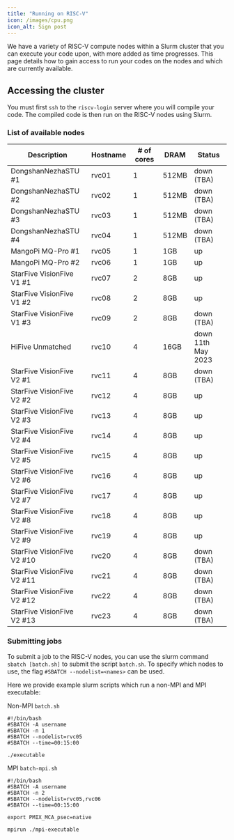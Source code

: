 ```yaml
---
title: "Running on RISC-V"
icon: /images/cpu.png
icon_alt: Sign post
---
```


We have a variety of RISC-V compute nodes within a Slurm cluster that you can execute your code upon, with more added as time progresses. This page details how to gain access to run your codes on the nodes and which are currently available.

## Accessing the cluster

You must first `ssh` to the `riscv-login` server where you will compile your code. The compiled code is then run on the RISC-V nodes using Slurm.

 
### List of available nodes

| Description  | Hostname | # of cores | DRAM | Status |
| ------------- | ------------- |  ------------- | ------------- | ------------- | 
| DongshanNezhaSTU #1 | rvc01 | 1 | 512MB | down <br />(TBA) |
| DongshanNezhaSTU #2 | rvc02 | 1 | 512MB | down <br />(TBA) |
| DongshanNezhaSTU #3 | rvc03 | 1 | 512MB | down <br />(TBA)|
| DongshanNezhaSTU #4 | rvc04 | 1 | 512MB | down <br />(TBA) |
| MangoPi MQ-Pro #1 | rvc05 | 1 | 1GB | up |
| MangoPi MQ-Pro #2 | rvc06 | 1 | 1GB | up |
| StarFive VisionFive V1 #1 | rvc07 | 2 | 8GB | up |
| StarFive VisionFive V1 #2 | rvc08 | 2 | 8GB | up |
| StarFive VisionFive V1 #3 | rvc09 | 2 | 8GB | down <br />(TBA) |
| HiFive Unmatched  | rvc10 | 4 | 16GB | down <br /> 11th May 2023 |
| StarFive VisionFive V2 #1 | rvc11 | 4 | 8GB | down <br />(TBA) |
| StarFive VisionFive V2 #2 | rvc12 | 4 | 8GB | up |
| StarFive VisionFive V2 #3 | rvc13 | 4 | 8GB | up |
| StarFive VisionFive V2 #4 | rvc14| 4 | 8GB | up |
| StarFive VisionFive V2 #5 | rvc15 | 4 | 8GB | up |
| StarFive VisionFive V2 #6 | rvc16 | 4 | 8GB | up |
| StarFive VisionFive V2 #7 | rvc17 | 4 | 8GB | up |
| StarFive VisionFive V2 #8 | rvc18 | 4 | 8GB | up |
| StarFive VisionFive V2 #9 | rvc19 | 4 | 8GB | up |
| StarFive VisionFive V2 #10 | rvc20 | 4 | 8GB | down <br />(TBA) | 
| StarFive VisionFive V2 #11 | rvc21 | 4 | 8GB | down <br />(TBA) |
| StarFive VisionFive V2 #12 | rvc22 | 4 | 8GB | down <br />(TBA) |
| StarFive VisionFive V2 #13 | rvc23 | 4 | 8GB | down <br />(TBA) |

### Submitting jobs

To submit a job to the RISC-V nodes, you can use the slurm command `sbatch [batch.sh]` to submit the script `batch.sh`. To specify which nodes to use, the flag `#SBATCH --nodelist=<names>` can be used.

Here we provide example slurm scripts which run a non-MPI and MPI executable:

Non-MPI `batch.sh`
```console
#!/bin/bash
#SBATCH -A username
#SBATCH -n 1
#SBATCH --nodelist=rvc05
#SBATCH --time=00:15:00

./executable
```



MPI `batch-mpi.sh`
```console
#!/bin/bash
#SBATCH -A username
#SBATCH -n 2
#SBATCH --nodelist=rvc05,rvc06
#SBATCH --time=00:15:00

export PMIX_MCA_psec=native

mpirun ./mpi-executable
```

